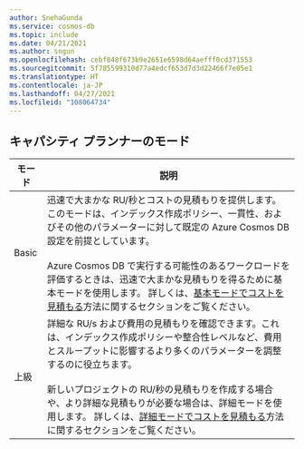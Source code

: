 ```yaml
---
author: SnehaGunda
ms.service: cosmos-db
ms.topic: include
ms.date: 04/21/2021
ms.author: sngun
ms.openlocfilehash: cebf848f673b9e2651e6598d64aefff0cd371553
ms.sourcegitcommit: 5f785599310d77a4edcf653d7d3d22466f7e05e1
ms.translationtype: HT
ms.contentlocale: ja-JP
ms.lasthandoff: 04/27/2021
ms.locfileid: "108064734"
---
```

## <a name="capacity-planner-modes"></a>キャパシティ プランナーのモード


|**モード**  |**説明**  |
|---------|---------|
|Basic|迅速で大まかな RU/秒とコストの見積もりを提供します。 このモードは、インデックス作成ポリシー、一貫性、およびその他のパラメーターに対して既定の Azure Cosmos DB 設定を前提としています。 <br/><br/>Azure Cosmos DB で実行する可能性のあるワークロードを評価するときは、迅速で大まかな見積もりを得るために基本モードを使用します。 詳しくは、[基本モードでコストを見積もる](#basic-mode)方法に関するセクションをご覧ください。|
|上級|詳細な RU/s および費用の見積もりを確認できます。これは、インデックス作成ポリシーや整合性レベルなど、費用とスループットに影響するより多くのパラメーターを調整するのに役立ちます。 <br/><br/>新しいプロジェクトの RU/秒の見積もりを作成する場合や、より詳細な見積もりが必要な場合は、詳細モードを使用します。 詳しくは、[詳細モードでコストを見積もる](#advanced-mode)方法に関するセクションをご覧ください。|
